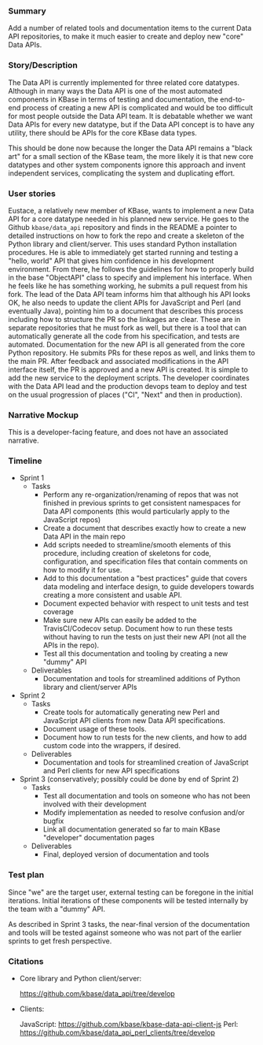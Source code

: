 ### Summary
Add a number of related tools and documentation items to the current Data API repositories, to make it much easier
to create and deploy new "core" Data APIs.

### Story/Description
The Data API is currently implemented for three related core datatypes. Although in many ways the Data API is one of
the most automated components in KBase in terms of testing and documentation, the end-to-end process of creating a 
new API is complicated and would be too difficult for most people outside the Data API team.
It is debatable whether we want Data APIs for every new datatype, but if the Data API concept is to have any utility, 
there should be APIs for the core KBase data types.

This should be done now because the longer the Data API remains a "black art" for a small section of the KBase team,
the more likely it is that new core datatypes and other system components ignore this approach and invent independent
services, complicating the system and duplicating effort.

### User stories

Eustace, a relatively new member of KBase, wants to implement a new Data API for a core datatype needed in his
planned new service. He goes to the Github `kbase/data_api` repository and finds in the README a pointer to
detailed instructions on how to fork the repo and create a skeleton of the Python library and client/server.
This uses standard Python installation procedures. He is able to immediately get started running and testing 
a "hello, world" API that gives him confidence in his development environment. From there, he follows the guidelines
for how to properly build in the base "ObjectAPI" class to specify and implement his interface. When he feels
like he has something working, he submits a pull request from his fork. The lead of the Data API team informs him
that although his API looks OK, he also needs to update the client APIs for JavaScript and Perl (and eventually Java),
pointing him to a document that describes this process including how to structure the PR so the linkages are clear.
These are in separate repositories that he must fork as well, but there is a tool that can automatically generate
all the code from his specification, and tests are automated. Documentation for the new API is all generated from the core Python
repository. He submits PRs for these repos as well, and links them to the main PR. After feedback and associated
modifications in the API interface itself, the PR is approved and a new API is created. It is simple to add the new
service to the deployment scripts. The developer coordinates with the Data API lead and the production devops team to
deploy and test on the usual progression of places ("CI", "Next" and then in production).

### Narrative Mockup
This is a developer-facing feature, and does not have an associated narrative.

### Timeline

* Sprint 1
  * Tasks
    - Perform any re-organization/renaming of repos that was not finished in previous sprints
      to get consistent namespaces for Data API components (this would particularly apply to the JavaScript repos)
    - Create a document that describes exactly how to create a new Data API in the main repo
    - Add scripts needed to streamline/smooth elements of this procedure, including creation of skeletons 
    for code, configuration, and specification files that contain comments on how to modify it for use.
    - Add to this documentation a "best practices" guide that covers data modeling and interface design, to guide
    developers towards creating a more consistent and usable API.
    - Document expected behavior with respect to unit tests and test coverage
    - Make sure new APIs can easily be added to the TravisCI/Codecov setup. Document how to run these tests 
    without having to run the tests on just their new API (not all the APIs in the repo).
    - Test all this documentation and tooling by creating a new "dummy" API
  * Deliverables
     - Documentation and tools for streamlined additions of Python library and client/server APIs
* Sprint 2
  * Tasks
    - Create tools for automatically generating new Perl and JavaScript API clients from new Data API specifications.
    - Document usage of these tools.
    - Document how to run tests for the new clients, and how to add custom code into the wrappers, if desired.
  * Deliverables
    - Documentation and tools for streamlined creation of JavaScript and Perl clients for new API specifications
* Sprint 3 (conservatively; possibly could be done by end of Sprint 2)
  * Tasks
    - Test all documentation and tools on someone who has not been involved with their development
    - Modify implementation as needed to resolve confusion and/or bugfix
    - Link all documentation generated so far to main KBase "developer" documentation pages
  * Deliverables
    - Final, deployed version of documentation and tools
    
### Test plan

Since "we" are the target user, external testing can be foregone in the initial iterations.
Initial iterations of these components will be tested internally by the team with a "dummy" API.

As described in Sprint 3 tasks, the near-final version of the documentation and tools will be tested
against someone who was not part of the earlier sprints to get fresh perspective.

### Citations

* Core library and Python client/server:

   https://github.com/kbase/data_api/tree/develop

* Clients:

  JavaScript: https://github.com/kbase/kbase-data-api-client-js
  Perl: https://github.com/kbase/data_api_perl_clients/tree/develop
